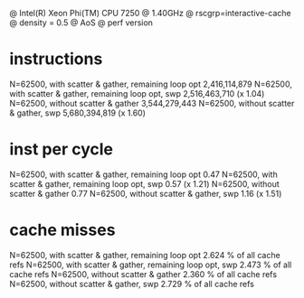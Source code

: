 @ Intel(R) Xeon Phi(TM) CPU 7250 @ 1.40GHz
@ rscgrp=interactive-cache
@ density = 0.5
@ AoS
@ perf version 

# instructions
N=62500, with scatter & gather, remaining loop opt         2,416,114,879
N=62500, with scatter & gather, remaining loop opt, swp    2,516,463,710 (x 1.04)
N=62500, without scatter & gather                          3,544,279,443
N=62500, without scatter & gather, swp                     5,680,394,819 (x 1.60)

# inst per cycle
N=62500, with scatter & gather, remaining loop opt         0.47
N=62500, with scatter & gather, remaining loop opt, swp    0.57 (x 1.21)
N=62500, without scatter & gather                          0.77
N=62500, without scatter & gather, swp                     1.16 (x 1.51)

# cache misses
N=62500, with scatter & gather, remaining loop opt         2.624 % of all cache refs
N=62500, with scatter & gather, remaining loop opt, swp    2.473 % of all cache refs
N=62500, without scatter & gather                          2.360 % of all cache refs
N=62500, without scatter & gather, swp                     2.729 % of all cache refs
